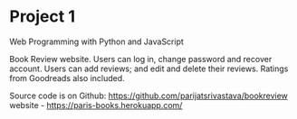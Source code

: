 # Project 1

Web Programming with Python and JavaScript

Book Review website.
Users can log in, change password and recover account.
Users can add reviews; and edit and delete their reviews.
Ratings from Goodreads also included.

Source code is on Github: https://github.com/parijatsrivastava/bookreview
website - https://paris-books.herokuapp.com/